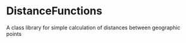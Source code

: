 DistanceFunctions
=================

A class library for simple calculation of distances between geographic points